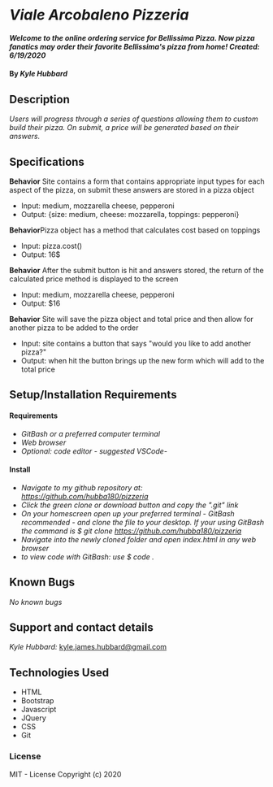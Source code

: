 # _Viale Arcobaleno Pizzeria_

#### _Welcome to the online ordering service for Bellissima Pizza. Now pizza fanatics may order their favorite Bellissima's pizza from home! Created: 6/19/2020_

#### By _**Kyle Hubbard**_

## Description
_Users will progress through a series of questions allowing them to custom build their pizza. On submit, a price will be generated based on their answers._

## Specifications

**Behavior** Site contains a form that contains appropriate input types for each aspect of the pizza, on submit these answers are stored in a pizza object
* Input: medium, mozzarella cheese, pepperoni 
* Output: {size: medium, cheese: mozzarella, toppings: pepperoni}

**Behavior**Pizza object has a method that calculates cost based on toppings 
* Input: pizza.cost()
* Output: 16$

**Behavior** After the submit button is hit and answers stored, the return of the calculated price method is displayed to the screen
* Input: medium, mozzarella cheese, pepperoni
* Output: $16

**Behavior** Site will save the pizza object and total price and then allow for another pizza to be added to the order
* Input: site contains a button that says "would you like to add another pizza?"
* Output: when hit the button brings up the new form which will add to the total price


## Setup/Installation Requirements
#### Requirements
* _GitBash or a preferred computer terminal_
* _Web browser_
* _Optional: code editor - suggested VSCode-_

#### Install
* _Navigate to my github repository at: https://github.com/hubba180/pizzeria_
* _Click the green clone or download button and copy the ".git" link_
* _On your homescreen open up your preferred terminal - GitBash recommended - and clone the file to your desktop. If your using GitBash the command is $ git clone https://github.com/hubba180/pizzeria_
* _Navigate into the newly cloned folder and open index.html in any web browser_
* _to view code with GitBash: use $ code ._

## Known Bugs

_No known bugs_

## Support and contact details
_Kyle Hubbard:_
kyle.james.hubbard@gmail.com

## Technologies Used
* HTML
* Bootstrap
* Javascript
* JQuery
* CSS
* Git

### License
MIT - License
Copyright (c) 2020